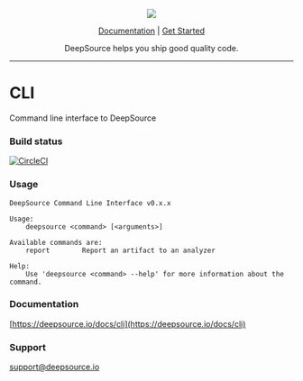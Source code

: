 <p align="center">
  <img src="https://deepsource.io/images/logo-wordmark-dark.svg" />
</p>

<p align="center">
  <a href="https://deepsource.io/docs">Documentation</a> |
  <a href="https://deepsource.io/signup">Get Started</a>
</p>

<p align="center">
  DeepSource helps you ship good quality code.
</p>

</p>

---

# CLI

Command line interface to DeepSource

### Build status

[![CircleCI](https://circleci.com/gh/deepsourcelabs/cli.svg?style=svg)](https://circleci.com/gh/deepsourcelabs/cli)

### Usage

```
DeepSource Command Line Interface v0.x.x

Usage:
    deepsource <command> [<arguments>]

Available commands are:
    report        Report an artifact to an analyzer

Help:
    Use 'deepsource <command> --help' for more information about the command.
```

### Documentation

[https://deepsource.io/docs/cli](https://deepsource.io/docs/cli)

### Support

[support@deepsource.io](mailto:support@deepsource.io)
